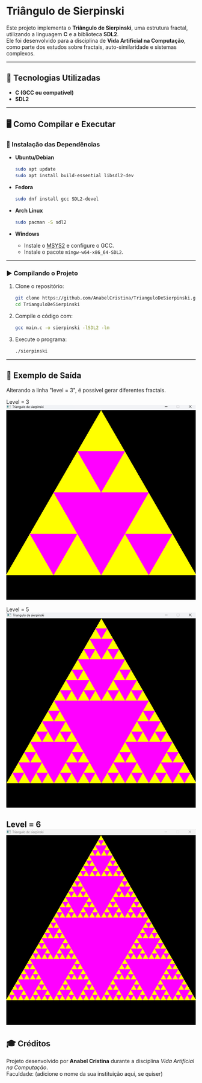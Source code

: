 # Triângulo de Sierpinski

Este projeto implementa o **Triângulo de Sierpinski**, uma estrutura fractal, utilizando a linguagem **C** e a biblioteca **SDL2**.  
Ele foi desenvolvido para a disciplina de **Vida Artificial na Computação**, como parte dos estudos sobre fractais, auto-similaridade e sistemas complexos.

---


## 🚀 Tecnologias Utilizadas
- **C (GCC ou compatível)**
- **SDL2**

---

## 🖥️ Como Compilar e Executar

### 🔧 Instalação das Dependências

- **Ubuntu/Debian**
  ```bash
  sudo apt update
  sudo apt install build-essential libsdl2-dev
  ```

- **Fedora**
  ```bash
  sudo dnf install gcc SDL2-devel
  ```

- **Arch Linux**
  ```bash
  sudo pacman -S sdl2
  ```

- **Windows**
  - Instale o [MSYS2](https://www.msys2.org/) e configure o GCC.
  - Instale o pacote `mingw-w64-x86_64-SDL2`.

---

### ▶️ Compilando o Projeto

1. Clone o repositório:
   ```bash
   git clone https://github.com/AnabelCristina/TrianguloDeSierpinski.git
   cd TrianguloDeSierpinski
   ```

2. Compile o código com:
   ```bash
   gcc main.c -o sierpinski -lSDL2 -lm
   ```

3. Execute o programa:
   ```bash
   ./sierpinski
   ```

---

## 📸 Exemplo de Saída

Alterando a linha "level = 3", é possivel gerar diferentes fractais.

Level = 3
![alt text](image.png)

Level = 5
![alt text](image-2.png)

Level = 6
![alt text](image-1.png)
---

## 🎓 Créditos

Projeto desenvolvido por **Anabel Cristina** durante a disciplina *Vida Artificial na Computação*.  
Faculdade: (adicione o nome da sua instituição aqui, se quiser)
